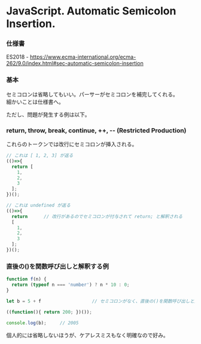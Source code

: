# JavaScript. Automatic Semicolon Insertion.

### 仕様書
ES2018 - https://www.ecma-international.org/ecma-262/9.0/index.html#sec-automatic-semicolon-insertion

### 基本
セミコロンは省略してもいい。パーサーがセミコロンを補完してくれる。  
細かいことは仕様書へ。

ただし、問題が発生する例は以下。

### return, throw, break, continue, ++, -- (Restricted Production)
これらのトークンでは改行にセミコロンが挿入される。
```javascript
// これは [ 1, 2, 3] が返る
(()=>{
  return [
    1,
    2,
    3
  ];
})();

// これは undefined が返る
(()=>{
  return      // 改行があるのでセミコロンが付与されて return; と解釈される
  [
    1,
    2,
    3
  ];
})();
```

### 直後の()を関数呼び出しと解釈する例
```javascript
function f(n) {
  return (typeof n === 'number') ? n * 10 : 0;
}

let b = 5 + f                   // セミコロンがなく、直後の()を関数呼び出しと解釈する

((function(){ return 200; })());

console.log(b);     // 2005
```

個人的には省略しないほうが、ケアレスミスもなく明確なので好み。
